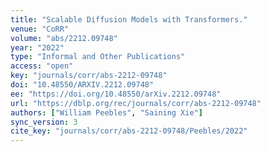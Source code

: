 ```yaml
---
title: "Scalable Diffusion Models with Transformers."
venue: "CoRR"
volume: "abs/2212.09748"
year: "2022"
type: "Informal and Other Publications"
access: "open"
key: "journals/corr/abs-2212-09748"
doi: "10.48550/ARXIV.2212.09748"
ee: "https://doi.org/10.48550/arXiv.2212.09748"
url: "https://dblp.org/rec/journals/corr/abs-2212-09748"
authors: ["William Peebles", "Saining Xie"]
sync_version: 3
cite_key: "journals/corr/abs-2212-09748/Peebles/2022"
---
```

